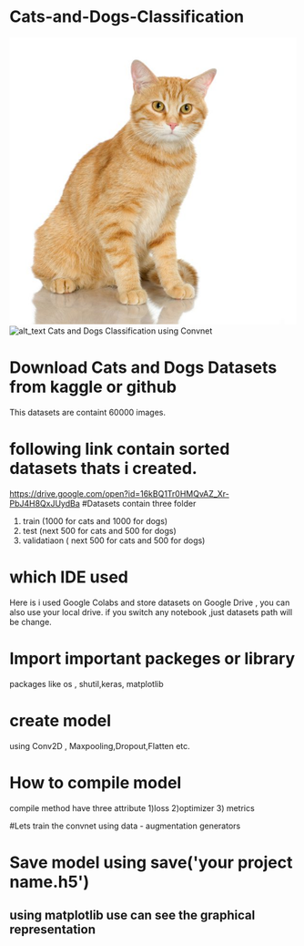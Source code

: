 # Cats-and-Dogs-Classification
![alt text](c1.jpg)
![alt_text](d1.jpg)
Cats and Dogs Classification using Convnet
# Download Cats and Dogs Datasets from kaggle or github 
This datasets are containt 60000 images.
# following link contain sorted datasets thats i created.
https://drive.google.com/open?id=16kBQ1Tr0HMQvAZ_Xr-PbJ4H8QxJUydBa
#Datasets contain three folder
1) train (1000 for cats and 1000 for dogs)
2) test (next 500 for cats and 500 for dogs)
3) validatiaon ( next 500 for cats and 500 for dogs)
# which IDE used
Here is i used Google Colabs and store datasets on Google Drive , you can also use your local drive. 
if you switch any notebook ,just datasets path will be change.
# Import important packeges or library
packages like os , shutil,keras, matplotlib
# create model 
using Conv2D , Maxpooling,Dropout,Flatten etc.
# How to compile model 
 compile method have three attribute 
 1)loss
 2)optimizer 
 3) metrics
 
 #Lets train the convnet using data - augmentation generators
 
 
 # Save model using save('your project name.h5')
 
 
## using matplotlib use can see the graphical representation

